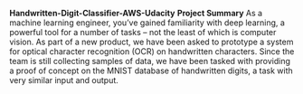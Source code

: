 **Handwritten-Digit-Classifier-AWS-Udacity**
**Project Summary**
As a machine learning engineer, you’ve gained familiarity with deep learning, a powerful tool for a number of tasks – not the least of which is computer vision. 
As part of a new product, we have been asked to prototype a system for optical character recognition (OCR) on handwritten characters. Since the team is still collecting samples of data, we have been tasked with providing a proof of concept on the MNIST database of handwritten digits, 
a task with very similar input and output.
